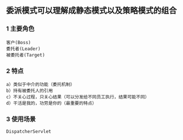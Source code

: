 ## 委派模式可以理解成静态模式以及策略模式的组合

### 1 主要角色  
    客户(Boss)  
    委托者(Leader)  
    被委托者(Target)  
     
### 2 特点
    a）类似于中介的功能（委托机制）
    b）持有被委托人的引用
    c）不关心过程，只关心结果（可以分发给不同员工执行，结果可能不同）
    d）干活是我的，功劳是你的（最重要的特点）
    
### 3 使用场景
    DispatcherServlet